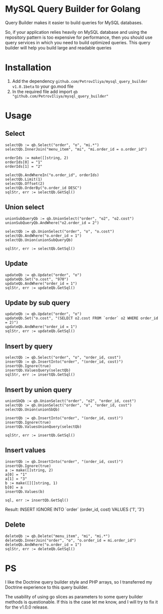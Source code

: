 # MySQL Query Builder for Golang

Query Builder makes it easier to build queries for MySQL databases.

So, if your application relies heavily on MySQL database and using the repository pattern is too expensive for performance, then you should use query services in which you need to build optimized queries. This query builder will help you build large and readable queries

# Installation

1. Add the dependency `github.com/PetrovIliya/mysql_query_builder v1.0.1beta` to your go.mod file
2. In the required file add import `qb "github.com/PetrovIliya/mysql_query_builder"`

# Usage

## Select

    selectQb := qb.Select("order", "o", "mi.*")
	selectQb.InnerJoin("menu_item", "mi", "mi.order_id = o.order_id")
	
	orderIds := make([]string, 2)
	orderIds[0] = "1"
	orderIds[1] = "2"
	
	selectQb.AndWhereIn("o.order_id", orderIds)
    selectQb.Limit(1)
    selectQb.Offset(2)
    selectQb.OrderBy("o.order_id DESC")
    sqlStr, err := selectQb.GetSql()

## Union select

    unionSubQueryQb := qb.UnionSelect("order", "o2", "o2.cost")
    unionSubQueryQb.AndWhere("o2.order_id = 2")

	selectQb := qb.UnionSelect("order", "o", "o.cost")
	selectQb.AndWhere("o.order_id = 1")
	selectQb.Union(unionSubQueryQb)

	sqlStr, err := selectQb.GetSql()

## Update

	updateQb := qb.Update("order", "o")
	updateQb.Set("o.cost", "970")
	updateQb.AndWhere("order_id = 1")
	sqlStr, err := updateQb.GetSql()

## Update by sub query

    updateQb := qb.Update("order", "o")
	updateQb.Set("o.cost", "(SELECT o2.cost FROM `order` o2 WHERE order_id = 2)")
	updateQb.AndWhere("order_id = 1")
	sqlStr, err := updateQb.GetSql()

## Insert by query

    selectQb := qb.Select("order", "o", "order_id, cost")
    insertQb := qb.InsertInto("order", "(order_id, cost)")
    insertQb.Ignore(true)
    insertQb.ValuesQuery(selectQb)
    sqlStr, err := insertQb.GetSql()

## Insert by union query
    unionSbQb := qb.UnionSelect("order", "o2", "order_id, cost")
	selectQb := qb.UnionSelect("order", "o", "order_id, cost")
	selectQb.Union(unionSbQb)

	insertQb := qb.InsertInto("order", "(order_id, cost)")
	insertQb.Ignore(true)
	insertQb.ValuesUnionQuery(selectQb)

	sqlStr, err := insertQb.GetSql()

## Insert values

	insertQb := qb.InsertInto("order", "(order_id, cost)")
	insertQb.Ignore(true)
	a := make([]string, 2)
	a[0] = "1"
	a[1] = "3"
	b := make([][]string, 1)
	b[0] = a 
	insertQb.Values(b)
	
	sql, err := insertQb.GetSql()

Result: INSERT IGNORE INTO \`order\` (order_id, cost) VALUES (\'1\', \'3\')

## Delete

	deleteQb := qb.Delete("menu_item", "mi", "mi.*")
	deleteQb.InnerJoin("order", "o", "o.order_id = mi.order_id")
	deleteQb.AndWhere("o.order_id = 1")
	sqlStr, err := deleteQb.GetSql()

# PS


I like the Doctrine query builder style and PHP arrays, so I transferred my Doctrine experience to this query builder.

The usability of using go slices as parameters to some query builder methods is questionable. If this is the case let me know, and I will try to fix it for the v1.0.0 release.
